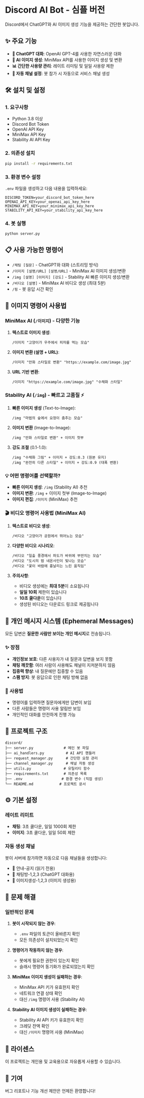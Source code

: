 # Discord AI Bot - 심플 버전

Discord에서 ChatGPT와 AI 이미지 생성 기능을 제공하는 간단한 봇입니다.

## ✨ 주요 기능

- **💬 ChatGPT 대화**: OpenAI GPT-4를 사용한 자연스러운 대화
- **🎨 AI 이미지 생성**: MiniMax API를 사용한 이미지 생성 및 변환
- **📊 간단한 사용량 관리**: 레이트 리미팅 및 일일 사용량 제한
- **🔧 자동 채널 설정**: 봇 참가 시 자동으로 서비스 채널 생성

## 🛠️ 설치 및 설정

### 1. 요구사항

- Python 3.8 이상
- Discord Bot Token
- OpenAI API Key  
- MiniMax API Key
- Stability AI API Key

### 2. 의존성 설치

```bash
pip install -r requirements.txt
```

### 3. 환경 변수 설정

`.env` 파일을 생성하고 다음 내용을 입력하세요:

```env
DISCORD_TOKEN=your_discord_bot_token_here
OPENAI_API_KEY=your_openai_api_key_here
MINIMAX_API_KEY=your_minimax_api_key_here
STABILITY_API_KEY=your_stability_api_key_here
```

### 4. 봇 실행

```bash
python server.py
```

## 📋 사용 가능한 명령어

- `/채팅 [질문]` - ChatGPT와 대화 (스트리밍 방식)
- `/이미지 [설명/URL] [설명/URL]` - MiniMax AI 이미지 생성/변환
- `/img [설명] [이미지] [강도]` - Stability AI 빠른 이미지 생성/변환
- `/비디오 [설명]` - MiniMax AI 비디오 생성 (최대 5분)
- `/핑` - 봇 응답 시간 확인

## 🎨 이미지 명령어 사용법

### MiniMax AI (`/이미지`) - 다양한 기능

1. **텍스트로 이미지 생성**:
   ```
   /이미지 "고양이가 우주에서 피자를 먹는 모습"
   ```

2. **이미지 변환 (설명 + URL)**:
   ```
   /이미지 "만화 스타일로 변환" "https://example.com/image.jpg"
   ```

3. **URL 기반 변환**:
   ```
   /이미지 "https://example.com/image.jpg" "수채화 스타일"
   ```

### Stability AI (`/img`) - 빠르고 고품질 ⚡

1. **빠른 이미지 생성** (Text-to-Image):
   ```
   /img "마법의 숲에서 요정이 춤추는 모습"
   ```

2. **이미지 변환** (Image-to-Image):
   ```
   /img "만화 스타일로 변환" + 이미지 첫부
   ```

3. **강도 조절** (0.1-1.0):
   ```
   /img "수채화 그림" + 이미지 + 강도:0.3 (원본 유지)
   /img "완전히 다른 스타일" + 이미지 + 강도:0.9 (대폭 변환)
   ```

### 💡 **어떤 명령어를 선택할까?**

- **빠른 이미지 생성**: `/img` (Stability AI) 추천
- **이미지 변환**: `/img` + 이미지 첫부 (Image-to-Image)
- **이미지 편집**: `/이미지` (MiniMax) 추천
### 🎬 **비디오 명령어 사용법 (MiniMax AI)**

1. **텍스트로 비디오 생성**:
   ```
   /비디오 "고양이가 공원에서 뛰어노는 모습"
   ```

2. **다양한 비디오 시나리오**:
   ```
   /비디오 "일출 풍경에서 파도가 바위에 부딴치는 모습"
   /비디오 "도시의 밤 네온사인이 빛나는 모습"
   /비디오 "꽃이 바람에 흉날리는 느린 움직임"
   ```

3. **주의사항**:
   - 비디오 생성에는 **최대 5분**이 소요됩니다
   - **일일 10회** 제한이 있습니다
   - **10초 쿨다운**이 있습니다
   - 생성된 비디오는 다운로드 링크로 제공됩니다

## 🔐 **개인 메시지 시스템 (Ephemeral Messages)**

모든 답변은 **질문한 사람만 보이는 개인 메시지**로 전송됩니다.

### ✨ **장점**
- **개인정보 보호**: 다른 사용자가 내 질문과 답변을 보지 못함
- **채팅 깨끗함**: 여러 사람이 사용해도 채널이 지저분하지 않음
- **집중력 향상**: 내 질문에만 집중할 수 있음
- **스팸 방지**: 봇 응답으로 인한 채팅 방해 없음

### 📝 **사용법**
- 명령어를 입력하면 질문자에게만 답변이 보임
- 다른 사람들은 명령어 사용 알림만 보임
- 개인적인 대화를 안전하게 진행 가능

## 📁 프로젝트 구조

```
discord/
├── server.py              # 메인 봇 파일
├── ai_handlers.py          # AI API 핸들러
├── request_manager.py      # 간단한 요청 관리
├── channel_manager.py      # 채널 자동 생성
├── utils.py               # 유틸리티 함수
├── requirements.txt       # 의존성 목록
├── .env                  # 환경 변수 (직접 생성)
└── README.md            # 프로젝트 문서
```

## ⚙️ 기본 설정

### 레이트 리미트
- **채팅**: 3초 쿨다운, 일일 1000회 제한
- **이미지**: 3초 쿨다운, 일일 50회 제한

### 자동 생성 채널
봇이 서버에 참가하면 자동으로 다음 채널들을 생성합니다:

- 📢 안내-공지 (읽기 전용)
- 💭 채팅방-1,2,3 (ChatGPT 대화용)
- 🎨 이미지생성-1,2,3 (이미지 생성용)

## 🐛 문제 해결

### 일반적인 문제

1. **봇이 시작되지 않는 경우**:
   - `.env` 파일의 토큰이 올바른지 확인
   - 모든 의존성이 설치되었는지 확인

2. **명령어가 작동하지 않는 경우**:
   - 봇에게 필요한 권한이 있는지 확인
   - 슬래시 명령어 동기화가 완료되었는지 확인

3. **MiniMax 이미지 생성이 실패하는 경우**:
   - MiniMax API 키가 유효한지 확인
   - 네트워크 연결 상태 확인
   - 대신 `/img` 명령어 사용 (Stability AI)

4. **Stability AI 이미지 생성이 실패하는 경우**:
   - Stability AI API 키가 유효한지 확인
   - 크레딧 잔액 확인
   - 대신 `/이미지` 명령어 사용 (MiniMax)

## 📝 라이센스

이 프로젝트는 개인용 및 교육용으로 자유롭게 사용할 수 있습니다.

## 🤝 기여

버그 리포트나 기능 개선 제안은 언제든 환영합니다!
